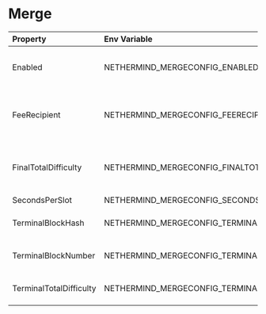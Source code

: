 # Merge



| Property | Env Variable | Description | Default |
| :--- | :--- | :--- | :--- |
| Enabled | NETHERMIND_MERGECONFIG_ENABLED | Defines whether the Merge plugin is enabled bundles are allowed. | false |
| FeeRecipient | NETHERMIND_MERGECONFIG_FEERECIPIENT | Account to be used by the block author. If it is not specified the address zero will be used. | null |
| FinalTotalDifficulty | NETHERMIND_MERGECONFIG_FINALTOTALDIFFICULTY | Final total difficulty is total difficulty of the last PoW block. FinalTotalDifficulty >= TerminalTotalDifficulty. | null |
| SecondsPerSlot | NETHERMIND_MERGECONFIG_SECONDSPERSLOT | Seconds per slot. | 12 |
| TerminalBlockHash | NETHERMIND_MERGECONFIG_TERMINALBLOCKHASH | Terminal PoW block hash used for transition process. | null |
| TerminalBlockNumber | NETHERMIND_MERGECONFIG_TERMINALBLOCKNUMBER | Terminal PoW block number used for transition process. |  |
| TerminalTotalDifficulty | NETHERMIND_MERGECONFIG_TERMINALTOTALDIFFICULTY | Terminal total difficulty used for transition process. | null |

